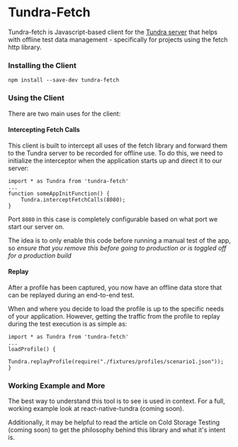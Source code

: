 # Tundra-Fetch
Tundra-fetch is Javascript-based client for the [Tundra server](https://github.com/tylermurry/tundra-cli) that helps  with offline test data management - specifically for projects using the fetch http library.

### Installing the Client
`npm install --save-dev tundra-fetch`

### Using the Client
There are two main uses for the client:

#### Intercepting Fetch Calls
This client is built to intercept all uses of the fetch library and forward them to the Tundra server to be recorded for offline use. To do this, we need to initialize the interceptor when the application starts up and direct it to our server:

```
import * as Tundra from 'tundra-fetch'
...
function someAppInitFunction() {
    Tundra.interceptFetchCalls(8080);
}
```
Port `8080` in this case is completely configurable based on what port we start our server on.

The idea is to only enable this code before running a manual test of the app, so *ensure that you remove this before going to production or is toggled off for a production build*

#### Replay
After a profile has been captured, you now have an offline data store that can be replayed during an end-to-end test.

When and where you decide to load the profile is up to the specific needs of your application. However, getting the traffic from the profile to replay during the test execution is as simple as:

```
import * as Tundra from 'tundra-fetch'
...
loadProfile() {
    Tundra.replayProfile(require("./fixtures/profiles/scenario1.json"));
}
```
### Working Example and More
The best way to understand this tool is to see is used in context. For a full, working example look at react-native-tundra (coming soon).

Additionally, it may be helpful to read the article on Cold Storage Testing (coming soon) to get the philosophy behind this library and what it's intent is.
